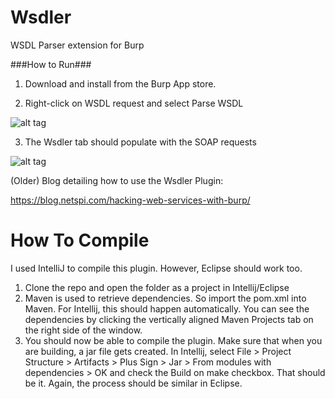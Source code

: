 Wsdler
======

WSDL Parser extension for Burp

###How to Run###

1. Download and install from the Burp App store.

2. Right-click on WSDL request and select Parse WSDL

  ![alt tag](https://blog.netspi.com/wp-content/uploads/2015/05/1430624759-035d370fd48f0d9a8c8326a78fccb714.png)

3. The Wsdler tab should populate with the SOAP requests

  ![alt tag](https://blog.netspi.com/wp-content/uploads/2015/05/1430624761-83fe6f80d8d373113cced26ab6c0714b.png)

(Older) Blog detailing how to use the Wsdler Plugin:

https://blog.netspi.com/hacking-web-services-with-burp/

How To Compile
==============

I used IntelliJ to compile this plugin. However, Eclipse should work too. 

1. Clone the repo and open the folder as a project in Intellij/Eclipse
2. Maven is used to retrieve dependencies. So import the pom.xml into Maven. For Intellij, this should happen automatically. You can see the dependencies by clicking the vertically aligned Maven Projects tab on the right side of the window.
3. You should now be able to compile the plugin. Make sure that when you are building, a jar file gets created. In Intellij, select File > Project Structure > Artifacts > Plus Sign > Jar > From modules with dependencies > OK and check the Build on make checkbox. That should be it. Again, the process should be similar in Eclipse.
